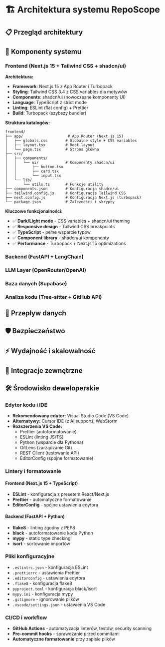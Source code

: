 # 🏗️ Architektura systemu RepoScope

## 📋 Przegląd architektury

<!-- TODO: Dodać diagram architektury wysokiego poziomu -->

## 🔧 Komponenty systemu

### Frontend (Next.js 15 + Tailwind CSS + shadcn/ui)

**Architektura:**

- **Framework**: Next.js 15 z App Router i Turbopack
- **Styling**: Tailwind CSS 3.4 z CSS variables dla motywów
- **Components**: shadcn/ui (nowoczesne komponenty UI)
- **Language**: TypeScript z strict mode
- **Linting**: ESLint (flat config) + Prettier
- **Build**: Turbopack (szybszy bundler)

**Struktura katalogów:**

```
frontend/
├── app/                    # App Router (Next.js 15)
│   ├── globals.css        # Globalne style + CSS variables
│   ├── layout.tsx         # Root layout
│   └── page.tsx           # Strona główna
├── src/
│   ├── components/
│   │   └── ui/            # Komponenty shadcn/ui
│   │       ├── button.tsx
│   │       ├── card.tsx
│   │       └── input.tsx
│   └── lib/
│       └── utils.ts       # Funkcje utility
├── components.json        # Konfiguracja shadcn/ui
├── tailwind.config.js     # Konfiguracja Tailwind CSS
├── next.config.js         # Konfiguracja Next.js (turbopack)
└── package.json           # Zależności i skrypty
```

**Kluczowe funkcjonalności:**

- ✅ **Dark/Light mode** - CSS variables + shadcn/ui theming
- ✅ **Responsive design** - Tailwind CSS breakpoints
- ✅ **TypeScript** - pełne wsparcie typów
- ✅ **Component library** - shadcn/ui komponenty
- ✅ **Performance** - Turbopack + Next.js 15 optimizations

### Backend (FastAPI + LangChain)

<!-- TODO: Opisać API endpoints i logikę biznesową -->

### LLM Layer (OpenRouter/OpenAI)

<!-- TODO: Opisać integrację z modelami AI -->

### Baza danych (Supabase)

<!-- TODO: Opisać schemat bazy danych -->

### Analiza kodu (Tree-sitter + GitHub API)

<!-- TODO: Opisać proces analizy repozytoriów -->

## 🔄 Przepływ danych

<!-- TODO: Dodać diagram przepływu danych -->

## 🛡️ Bezpieczeństwo

<!-- TODO: Opisać mechanizmy bezpieczeństwa -->

## ⚡ Wydajność i skalowalność

<!-- TODO: Opisać strategie optymalizacji -->

## 🔗 Integracje zewnętrzne

<!-- TODO: Opisać API i integracje -->

## 🛠️ Środowisko deweloperskie

### Edytor kodu i IDE

- **Rekomendowany edytor:** Visual Studio Code (VS Code)
- **Alternatywy:** Cursor IDE (z AI support), WebStorm
- **Rozszerzenia VS Code:**
  - Prettier (autoformatowanie)
  - ESLint (linting JS/TS)
  - Python (wsparcie dla Pythona)
  - GitLens (zarządzanie Git)
  - REST Client (testowanie API)
  - EditorConfig (spójne formatowanie)

### Lintery i formatowanie

#### Frontend (Next.js 15 + TypeScript)

- **ESLint** - konfiguracja z presetem React/Next.js
- **Prettier** - automatyczne formatowanie
- **EditorConfig** - spójne ustawienia edytora

#### Backend (FastAPI + Python)

- **flake8** - linting zgodny z PEP8
- **black** - autoformatowanie kodu Python
- **mypy** - static type checking
- **isort** - sortowanie importów

### Pliki konfiguracyjne

- `.eslintrc.json` - konfiguracja ESLint
- `.prettierrc` - ustawienia Prettier
- `.editorconfig` - ustawienia edytora
- `.flake8` - konfiguracja flake8
- `pyproject.toml` - konfiguracja black/isort
- `mypy.ini` - konfiguracja mypy
- `.gitignore` - ignorowanie plików
- `.vscode/settings.json` - ustawienia VS Code

### CI/CD i workflow

- **GitHub Actions** - automatyzacja linterów, testów, security scanning
- **Pre-commit hooks** - sprawdzanie przed commitami
- **Automatyczne formatowanie** przy zapisie plików
